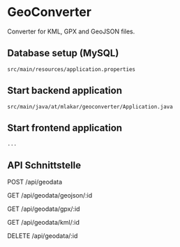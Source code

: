 # GeoConverter

Converter for KML, GPX and GeoJSON files.


## Database setup (MySQL)


	src/main/resources/application.properties

## Start backend application

	src/main/java/at/mlakar/geoconverter/Application.java


## Start frontend application

	...


## API Schnittstelle

POST /api/geodata

GET /api/geodata/geojson/:id

GET /api/geodata/gpx/:id

GET /api/geodata/kml/:id

DELETE /api/geodata/:id
